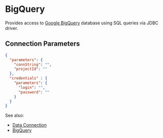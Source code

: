 <!-- TITLE: BigQuery -->
<!-- SUBTITLE: -->

# BigQuery

Provides access to [Google BigQuery](https://cloud.google.com/bigquery/) database
using SQL queries via JDBC driver. 

## Connection Parameters

```json
{
  "parameters": {
    "connString": "",
    "projectId": ""
  },
  "credentials" : {
    "parameters": {
      "login": "",
      "password": ""
    }
  }
}
```

See also:

  * [Data Connection](../data-connection.md)
  * [BigQuery](https://cloud.google.com/bigquery/)
